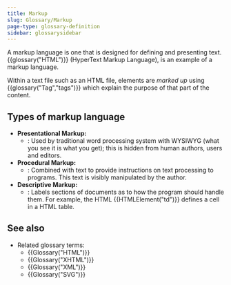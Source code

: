 ```yaml
---
title: Markup
slug: Glossary/Markup
page-type: glossary-definition
sidebar: glossarysidebar
---
```


A markup language is one that is designed for defining and presenting text. {{glossary("HTML")}} (HyperText Markup Language), is an example of a markup language.

Within a text file such as an HTML file, elements are _marked up_ using {{glossary("Tag","tags")}} which explain the purpose of that part of the content.

## Types of markup language

- **Presentational Markup:**
  - : Used by traditional word processing system with WYSIWYG (what you see it is what you get); this is hidden from human authors, users and editors.
- **Procedural Markup:**
  - : Combined with text to provide instructions on text processing to programs. This text is visibly manipulated by the author.
- **Descriptive Markup:**
  - : Labels sections of documents as to how the program should handle them. For example, the HTML {{HTMLElement("td")}} defines a cell in a HTML table.

## See also

- Related glossary terms:
  - {{Glossary("HTML")}}
  - {{Glossary("XHTML")}}
  - {{Glossary("XML")}}
  - {{Glossary("SVG")}}
